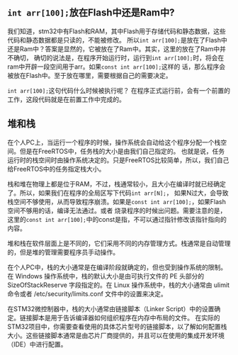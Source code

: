 ## `int arr[100];`放在Flash中还是Ram中?

我们知道，stm32中有Flash和RAM，其中Flash用于存储代码和静态数据，这些代码和静态数据都是只读的，不能被修改。
所以`int arr[100];`是放在了Flash中还是Ram中？答案是显然的，它被放在了Ram中。其实，这里的放在了Ram中并不确切，
确切的说法是，在程序开始运行时，运行到`int arr[100];`时，将会在ram中开辟一段空间用于arr。如果`const int arr[100];`这样的
话，那么程序会被放在Flash中。至于放在哪里，需要根据自己的需要决定。

`int arr[100];`这句代码什么时候被执行呢？
在程序正式运行前，会有一个前置的工作，这段代码就是在前置工作中完成的。

## 堆和栈

在个人PC上，当运行一个程序的时候，操作系统会自动给这个程序分配一个栈空间。但是在FreeRTOS中，任务栈的大小是由我们自己指定的。
也就是说，任务运行时的栈空间时由操作系统决定的。只是FreeRTOS比较简单，所以，我们自己给FreeRTOS中的任务指定栈大小。

栈和堆在物理上都是位于RAM，不过，栈通常较小，且大小在编译时就已经确定了。所以，如果我们在程序的全局区写下代码`int arr[N];`，
如果N过大，会导致栈空间不够使用，从而导致程序崩溃。如果是`const int arr[100];`，如果Flash空间不够用的话，编译无法通过。或者
烧录程序的时候出问题。需要注意的是，这里的`const int arr[100];`中的const是指，不可以通过指针修改该指针指向的内容。

堆和栈在软件层面上是不同的，它们采用不同的内存管理方式。栈通常是自动管理的，但是堆的管理需要程序员手动操作。

在个人PC中，栈的大小通常是在编译阶段就确定的，但也受到操作系统的限制。在 Windows 操作系统中，栈的默认大小是由可执行文件的 PE 头部分的 SizeOfStackReserve 字段指定的。在 Linux 操作系统中，栈的大小通常由 ulimit 命令或者 /etc/security/limits.conf 文件中的设置来决定。

在STM32微控制器中，栈的大小通常由链接脚本（Linker Script）中的设置确定。链接脚本是用于告诉编译器如何组织程序在内存中布局的文件。
在实际的STM32项目中，你需要查看使用的具体芯片型号的链接脚本，以了解如何配置栈大小。这些链接脚本通常是由芯片厂商提供的，并且可以在使用的集成开发环境（IDE）中进行配置。




